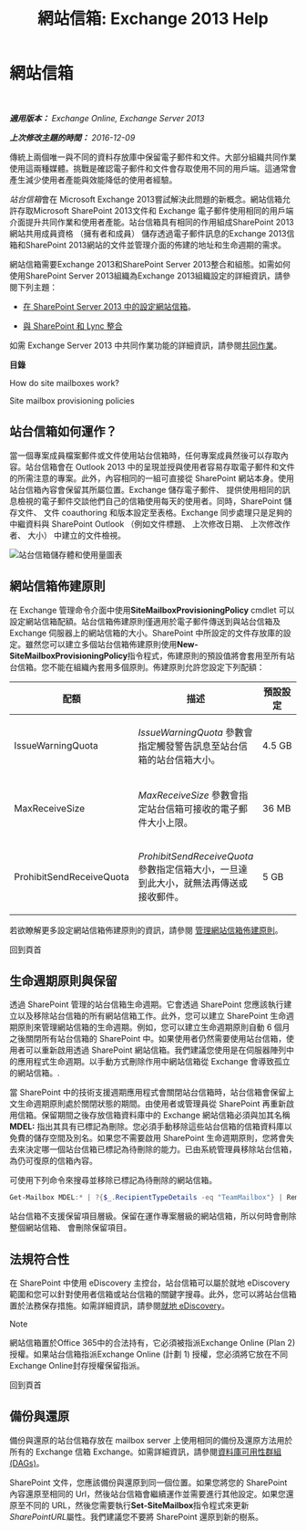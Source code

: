 ﻿---
title: '網站信箱: Exchange 2013 Help'
TOCTitle: 網站信箱
ms:assetid: 2c4393f4-d274-4e6c-bd09-9577e68c5a33
ms:mtpsurl: https://technet.microsoft.com/zh-tw/library/JJ150499(v=EXCHG.150)
ms:contentKeyID: 50472763
ms.date: 05/21/2018
mtps_version: v=EXCHG.150
ms.translationtype: MT
---

# 網站信箱

 

_**適用版本：** Exchange Online, Exchange Server 2013_

_**上次修改主題的時間：** 2016-12-09_

傳統上兩個唯一與不同的資料存放庫中保留電子郵件和文件。大部分組織共同作業使用這兩種媒體。挑戰是確認電子郵件和文件會存取使用不同的用戶端。這通常會產生減少使用者產能與效能降低的使用者經驗。

*站台信箱*會在 Microsoft Exchange 2013嘗試解決此問題的新概念。網站信箱允許存取Microsoft SharePoint 2013文件和 Exchange 電子郵件使用相同的用戶端介面提升共同作業和使用者產能。站台信箱具有相同的作用組成SharePoint 2013網站共用成員資格 （擁有者和成員） 儲存透過電子郵件訊息的Exchange 2013信箱和SharePoint 2013網站的文件並管理介面的佈建的地址和生命週期的需求。

網站信箱需要Exchange 2013和SharePoint Server 2013整合和組態。如需如何使用SharePoint Server 2013組織為Exchange 2013組織設定的詳細資訊，請參閱下列主題：

  - [在 SharePoint Server 2013 中的設定網站信箱](https://go.microsoft.com/fwlink/p/?linkid=258264)。

  - [與 SharePoint 和 Lync 整合](integration-with-sharepoint-and-lync-exchange-2013-help.md)

如需 Exchange Server 2013 中共同作業功能的詳細資訊，請參閱[共同作業](collaboration-exchange-2013-help.md)。

**目錄**

How do site mailboxes work?

Site mailbox provisioning policies

## 站台信箱如何運作？

當一個專案成員檔案郵件或文件使用站台信箱時，任何專案成員然後可以存取內容。站台信箱會在 Outlook 2013 中的呈現並授與使用者容易存取電子郵件和文件的所需注意的專案。此外，內容相同的一組可直接從 SharePoint 網站本身。使用站台信箱內容會保留其所屬位置。Exchange 儲存電子郵件、 提供使用相同的訊息檢視的電子郵件交談他們自己的信箱使用每天的使用者。同時，SharePoint 儲存文件、 文件 coauthoring 和版本設定至表格。Exchange 同步處理只是足夠的中繼資料與 SharePoint Outlook （例如文件標題、 上次修改日期、 上次修改作者、 大小） 中建立的文件檢視。

![站台信箱儲存體和使用量圖表](images/JJ150499.b98be571-d2e0-4ebd-9fe2-440a14e91e35(EXCHG.150).gif "站台信箱儲存體和使用量圖表")

## 網站信箱佈建原則

在 Exchange 管理命令介面中使用**SiteMailboxProvisioningPolicy** cmdlet 可以設定網站信箱配額。站台信箱佈建原則僅適用於電子郵件傳送到與站台信箱及 Exchange 伺服器上的網站信箱的大小。SharePoint 中所設定的文件存放庫的設定。雖然您可以建立多個站台信箱佈建原則使用**New-SiteMailboxProvisioningPolicy**指令程式，佈建原則的預設值將會套用至所有站台信箱。您不能在組織內套用多個原則。佈建原則允許您設定下列配額：


<table>
<colgroup>
<col style="width: 33%" />
<col style="width: 33%" />
<col style="width: 33%" />
</colgroup>
<thead>
<tr class="header">
<th>配額</th>
<th>描述</th>
<th>預設設定</th>
</tr>
</thead>
<tbody>
<tr class="odd">
<td><p>IssueWarningQuota</p></td>
<td><p><em>IssueWarningQuota</em> 參數會指定觸發警告訊息至站台信箱的站台信箱大小。</p></td>
<td><p>4.5 GB</p></td>
</tr>
<tr class="even">
<td><p>MaxReceiveSize</p></td>
<td><p><em>MaxReceiveSize</em> 參數會指定站台信箱可接收的電子郵件大小上限。</p></td>
<td><p>36 MB</p></td>
</tr>
<tr class="odd">
<td><p>ProhibitSendReceiveQuota</p></td>
<td><p><em>ProhibitSendReceiveQuota</em> 參數指定信箱大小，一旦達到此大小，就無法再傳送或接收郵件。</p></td>
<td><p>5 GB</p></td>
</tr>
</tbody>
</table>


若欲瞭解更多設定網站信箱佈建原則的資訊，請參閱 [管理網站信箱佈建原則](manage-site-mailbox-provisioning-policies-exchange-2013-help.md)。

回到頁首

## 生命週期原則與保留

透過 SharePoint 管理的站台信箱生命週期。它會透過 SharePoint 您應該執行建立以及移除站台信箱的所有網站信箱工作。此外，您可以建立 SharePoint 生命週期原則來管理網站信箱的生命週期。例如，您可以建立生命週期原則自動 6 個月之後關閉所有站台信箱的 SharePoint 中。如果使用者仍然需要使用站台信箱，使用者可以重新啟用透過 SharePoint 網站信箱。我們建議您使用是在伺服器陣列中的應用程式生命週期。以手動方式刪除作用中網站信箱從 Exchange 會導致孤立的網站信箱。.

當 SharePoint 中的技術支援週期應用程式會關閉站台信箱時，站台信箱會保留上文生命週期原則處於關閉狀態的期間。由使用者或管理員從 SharePoint 再重新啟用信箱。保留期間之後存放信箱資料庫中的 Exchange 網站信箱必須與加其名稱**MDEL:** 指出其具有已標記為刪除。您必須手動移除這些站台信箱的信箱資料庫以免費的儲存空間及別名。如果您不需要啟用 SharePoint 生命週期原則，您將會失去來決定哪一個站台信箱已標記為待刪除的能力。已由系統管理員移除站台信箱，為仍可復原的信箱內容。

可使用下列命令來搜尋並移除已標記為待刪除的網站信箱。

```powershell
Get-Mailbox MDEL:* | ?{$_.RecipientTypeDetails -eq "TeamMailbox"} | Remove-Mailbox -Confirm:$false
```

站台信箱不支援保留項目層級。保留在運作專案層級的網站信箱，所以何時會刪除整個網站信箱、 會刪除保留項目。

## 法規符合性

在 SharePoint 中使用 eDiscovery 主控台，站台信箱可以屬於就地 eDiscovery 範圍和您可以針對使用者信箱或站台信箱的關鍵字搜尋。此外，您可以將站台信箱置於法務保存措施。如需詳細資訊，請參閱[就地 eDiscovery](https://docs.microsoft.com/zh-tw/exchange/security-and-compliance/in-place-ediscovery/in-place-ediscovery)。


> [!NOTE]  
> 網站信箱置於Office 365中的合法持有，它必須被指派Exchange Online (Plan 2) 授權。如果站台信箱指派Exchange Online (計劃 1) 授權，您必須將它放在不同Exchange Online封存授權保留指派。




回到頁首

## 備份與還原

備份與還原的站台信箱存放在 mailbox server 上使用相同的備份及還原方法用於所有的 Exchange 信箱 Exchange。如需詳細資訊，請參閱[資料庫可用性群組 (DAGs)](database-availability-groups-dags-exchange-2013-help.md)。

SharePoint 文件，您應該備份與還原到同一個位置。如果您將您的 SharePoint 內容還原至相同的 Url，然後站台信箱會繼續運作並需要進行其他設定。如果您還原至不同的 URL，然後您需要執行**Set-SiteMailbox**指令程式來更新*SharePointURL*屬性。我們建議您不要將 SharePoint 還原到新的樹系。

